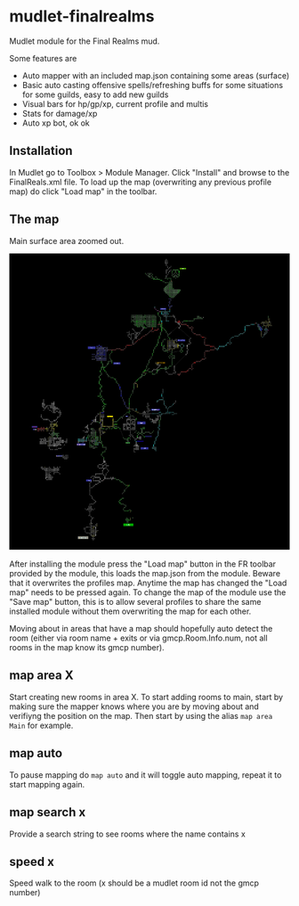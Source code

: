 # mudlet-finalrealms
Mudlet module for the Final Realms mud.

Some features are
* Auto mapper with an included map.json containing some areas (surface)
* Basic auto casting offensive spells/refreshing buffs for some situations for some guilds, easy to add new guilds
* Visual bars for hp/gp/xp, current profile and multis
* Stats for damage/xp
* Auto xp bot, ok ok

## Installation

In Mudlet go to Toolbox > Module Manager. Click "Install" and browse to the FinalReals.xml file.
To load up the map (overwriting any previous profile map) do click "Load map" in the toolbar.

## The map

Main surface area zoomed out.

![Main area zoomed out](main.png)

After installing the module press the "Load map" button in the FR toolbar provided by the module, this loads the map.json from the module. Beware that it overwrites the profiles map. Anytime the map has changed the "Load map" needs to be pressed again. To change the map of the module use the "Save map" button, this is to allow several profiles to share the same installed module without them overwriting the map for each other.

Moving about in areas that have a map should hopefully auto detect the room (either via room name + exits or via gmcp.Room.Info.num, not all rooms in the map know its gmcp number).

## map area X
Start creating new rooms in area X. To start adding rooms to main, start by making sure the mapper knows where you are by moving about and verifiyng the position on the map. Then start by using the alias ``map area Main`` for example.

## map auto
To pause mapping do ``map auto`` and it will toggle auto mapping, repeat it to start mapping again.

## map search x
Provide a search string to see rooms where the name contains x

## speed x
Speed walk to the room (x should be a mudlet room id not the gmcp number)
